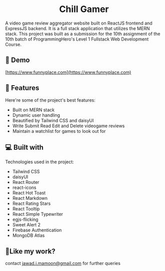 <h1 align="center" id="title">Chill Gamer</h1>

<p id="description">A video game review aggregator website built on ReactJS frontend and ExpressJS backend. It is a full stack application that utilizes the MERN stack. This project was built as a submission for the 10th assignment of the 10th batch of ProgrammingHero's Level 1 Fullstack Web Development Course.</p>

<h2>🚀 Demo</h2>

[https://www.funnyplace.com](https://www.funnyplace.com)

  
  
<h2>🧐 Features</h2>

Here're some of the project's best features:

*   Built on MERN stack
*   Dynamic user handling
*   Beautified by Tailwind CSS and daisyUI
*   Write Submit Read Edit and Delete videogame reviews
*   Maintain a watchlist for games to look out for

  
  
<h2>💻 Built with</h2>

Technologies used in the project:

*   Tailwind CSS
*   daisyUI
*   React Router
*   react-icons
*   React Hot Toast
*   React Markdown
*   React Rating Stars
*   React Tooltip
*   React Simple Typewriter
*   egjs-flicking
*   Sweet Alert 2
*   Firebase Authentication
*   MongoDB Atlas

<h2>💖Like my work?</h2>

contact jawad.i.mamoon@gmail.com for further queries